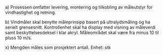 a) Prosessen omfatter levering, montering og tilkobling av måleutstyr for vindhastighet og retning.

b) Vindmåler skal benytte måleprinsipp basert på ultralydsmåling og ha serielt grensesnitt. Kontrollenhet skal ha display med visning av måleverdi samt beskyttelsesdeksel i klar akryl. Måleområdet skal være fra minus 10 til pluss 10 m/s.

x) Mengden måles som prosjektert antall. Enhet: stk

